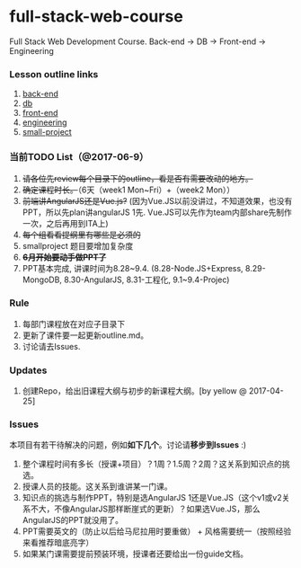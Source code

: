 # full-stack-web-course
Full Stack Web Development Course. Back-end -> DB -> Front-end -> Engineering

### Lesson outline links
 1. [back-end](https://github.com/yellowb/full-stack-web-course/blob/master/back-end/outline.md)
 2. [db](https://github.com/yellowb/full-stack-web-course/blob/master/db/outline.md)
 3. [front-end](https://github.com/yellowb/full-stack-web-course/blob/master/front-end/outline.md)
 4. [engineering](https://github.com/yellowb/full-stack-web-course/blob/master/engineering/outline.md)
 5. [small-project](https://github.com/yellowb/full-stack-web-course/blob/master/small-project/outline.md)
 
### 当前TODO List（@2017-06-9）

 1. ~~请各位先review每个目录下的outline，看是否有需要改动的地方。~~ 
 2. ~~确定课程时长。~~（6天（week1 Mon~Fri）+（week2 Mon））
 3. ~~前端讲AngularJS还是Vue.js?~~ (因为Vue.JS以前没讲过，不知道效果，也没有PPT，所以先plan讲angularJS 1先. Vue.JS可以先作为team内部share先制作一次，之后再用到ITA上)
 4. ~~每个组看看提纲里有哪些是必须的~~
 5. smallproject 题目要增加复杂度
 6. ~~**6月开始要动手做PPT了**~~
 7. PPT基本完成, 讲课时间为8.28~9.4. (8.28-Node.JS+Express, 8.29-MongoDB, 8.30-AngularJS, 8.31-工程化, 9.1~9.4-Projec)
 
### Rule
 1. 每部门课程放在对应子目录下
 2. 更新了课件要一起更新outline.md。
 3. 讨论请去Issues.

### Updates

 1. 创建Repo，给出旧课程大纲与初步的新课程大纲。[by yellow @ 2017-04-25]
 
### Issues
本项目有若干待解决的问题，例如**如下几个**。讨论请**移步到Issues** :)
 1. 整个课程时间有多长（授课+项目）？1周？1.5周？2周？这关系到知识点的挑选。
 2. 授课人员的技能。这关系到谁讲某一门课。
 3. 知识点的挑选与制作PPT，特别是选AngularJS 1还是Vue.JS（这个v1或v2关系不大，不像AngularJS那样断崖式的更新）？如果选Vue.JS，那么AngularJS的PPT就没用了。
 4. PPT需要英文的（防止以后给马尼拉用时要重做） + 风格需要统一（按照经验来看推荐暗底亮字）
 5. 如果某门课需要提前预装环境，授课者还要给出一份guide文档。
